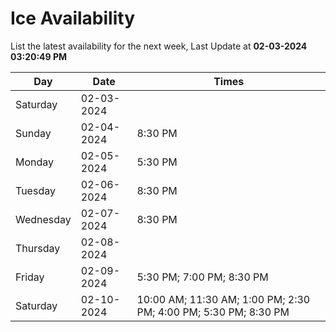 # Ice Availability

List the latest availability for the next week, Last Update at **02-03-2024 03:20:49 PM**

| Day         | Date        | Times       |
| ----------- | ----------- | ----------- |
|Saturday|02-03-2024||
|Sunday|02-04-2024|8:30 PM|
|Monday|02-05-2024|5:30 PM|
|Tuesday|02-06-2024|8:30 PM|
|Wednesday|02-07-2024|8:30 PM|
|Thursday|02-08-2024||
|Friday|02-09-2024|5:30 PM; 7:00 PM; 8:30 PM|
|Saturday|02-10-2024|10:00 AM; 11:30 AM; 1:00 PM; 2:30 PM; 4:00 PM; 5:30 PM; 8:30 PM|
